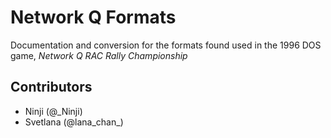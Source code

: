 Network Q Formats
=================

Documentation and conversion for the formats found used in the 1996 DOS game, 
*Network Q RAC Rally Championship*

Contributors
------------

  * Ninji (@_Ninji)
  * Svetlana (@lana_chan_)